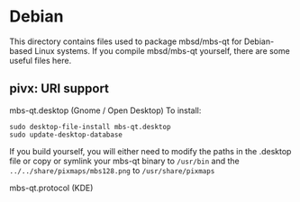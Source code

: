 
Debian
====================
This directory contains files used to package mbsd/mbs-qt
for Debian-based Linux systems. If you compile mbsd/mbs-qt yourself, there are some useful files here.

## pivx: URI support ##


mbs-qt.desktop  (Gnome / Open Desktop)
To install:

	sudo desktop-file-install mbs-qt.desktop
	sudo update-desktop-database

If you build yourself, you will either need to modify the paths in
the .desktop file or copy or symlink your mbs-qt binary to `/usr/bin`
and the `../../share/pixmaps/mbs128.png` to `/usr/share/pixmaps`

mbs-qt.protocol (KDE)

